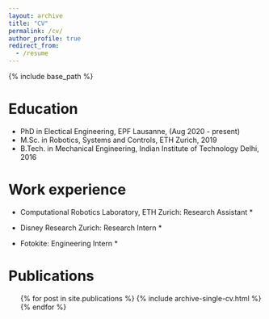 ```yaml
---
layout: archive
title: "CV"
permalink: /cv/
author_profile: true
redirect_from:
  - /resume
---
```


{% include base_path %}

Education
======
* PhD in Electical Engineering, EPF Lausanne, (Aug 2020 - present)
* M.Sc. in Robotics, Systems and Controls, ETH Zurich, 2019
* B.Tech. in Mechanical Engineering, Indian Institute of Technology Delhi, 2016


Work experience
======
* Computational Robotics Laboratory, ETH Zurich: Research Assistant
  * 

* Disney Research Zurich: Research Intern
  * 
  
* Fotokite: Engineering Intern
  * 

Publications
======
  <ul>{% for post in site.publications %}
    {% include archive-single-cv.html %}
  {% endfor %}</ul>
  
<!-- Talks
======
  <ul>{% for post in site.talks %}
    {% include archive-single-talk-cv.html %}
  {% endfor %}</ul> -->
  
<!-- Teaching
======
  <ul>{% for post in site.teaching %}
    {% include archive-single-cv.html %}
  {% endfor %}</ul>
   -->
<!-- Service and leadership
======
* Currently signed in to 43 different slack teams -->
